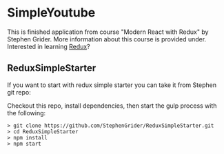 # SimpleYoutube

This is finished application from course "Modern React with Redux" by Stephen Grider.
More information about this course is provided under.
Interested in learning [Redux](https://www.udemy.com/react-redux/)?

## ReduxSimpleStarter

If you want to start with redux simple starter you can take it from Stephen git repo:

Checkout this repo, install dependencies, then start the gulp process with the following:

```
> git clone https://github.com/StephenGrider/ReduxSimpleStarter.git
> cd ReduxSimpleStarter
> npm install
> npm start
```
